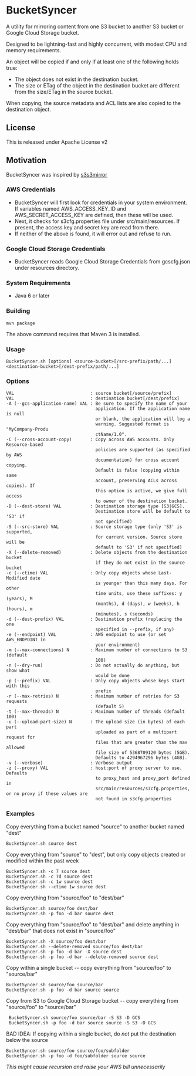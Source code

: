 BucketSyncer
==========

A utility for mirroring content from one S3 bucket to another S3 bucket or Google Cloud Storage bucket.

Designed to be lightning-fast and highly concurrent, with modest CPU and memory requirements.

An object will be copied if and only if at least one of the following holds true:

* The object does not exist in the destination bucket.
* The size or ETag of the object in the destination bucket are different from the size/ETag in the source bucket.

When copying, the source metadata and ACL lists are also copied to the destination object.

License
-------

This is released under Apache License v2


Motivation
----------

BucketSyncer was inspired by [s3s3mirror](https://github.com/cobbzilla/s3s3mirror)

### AWS Credentials

* BucketSyncer will first look for credentials in your system environment. If variables named AWS\_ACCESS\_KEY\_ID and AWS\_SECRET\_ACCESS\_KEY are defined, then these will be used.
* Next, it checks for s3cfg.properties file under src/main/resources. If present, the access key and secret key are read from there.
* If neither of the above is found, it will error out and refuse to run.

### Google Cloud Storage Credentials

* BucketSyncer reads Google Cloud Storage Credentials from gcscfg.json under resources directory.


### System Requirements

* Java 6 or later

### Building

    mvn package

The above command requires that Maven 3 is installed.

### Usage

    BucketSyncer.sh [options] <source-bucket>[/src-prefix/path/...] <destination-bucket>[/dest-prefix/path/...]

### Options

    VAL                             : source bucket[/source/prefix]
    VAL                             : destination bucket[/dest/prefix]
    -A (--gcs-application-name) VAL : Be sure to specify the name of your
                                      application. If the application name is null
                                      or blank, the application will log a
                                      warning. Suggested format is "MyCompany-Produ
                                      ctName/1.0".
    -C (--cross-account-copy)       : Copy across AWS accounts. Only Resource-based
                                      policies are supported (as specified by AWS
                                      documentation) for cross account copying.
                                      Default is false (copying within same
                                      account, preserving ACLs across copies). If
                                      this option is active, we give full access
                                      to owner of the destination bucket.
    -D (--dest-store) VAL           : Destination storage type [S3|GCS].
                                      Destination store will be default to 'S3' if
                                      not specified)
    -S (--src-store) VAL            : Source storage type (only 'S3' is supported,
                                      for current version. Source store will be
                                      default to 'S3' if not specified)
    -X (--delete-removed)           : Delete objects from the destination bucket
                                      if they do not exist in the source bucket
    -c (--ctime) VAL                : Only copy objects whose Last-Modified date
                                      is younger than this many days. For other
                                      time units, use these suffixes: y (years), M
                                      (months), d (days), w (weeks), h (hours), m
                                      (minutes), s (seconds)
    -d (--dest-prefix) VAL          : Destination prefix (replacing the one
                                      specified in --prefix, if any)
    -e (--endpoint) VAL             : AWS endpoint to use (or set AWS_ENDPOINT in
                                      your environment)
    -m (--max-connections) N        : Maximum number of connections to S3 (default
                                      100)
    -n (--dry-run)                  : Do not actually do anything, but show what
                                      would be done
    -p (--prefix) VAL               : Only copy objects whose keys start with this
                                      prefix
    -r (--max-retries) N            : Maximum number of retries for S3 requests
                                      (default 5)
    -t (--max-threads) N            : Maximum number of threads (default 100)
    -u (--upload-part-size) N       : The upload size (in bytes) of each part
                                      uploaded as part of a multipart request for
                                      files that are greater than the max allowed
                                      file size of 5368709120 bytes (5GB).
                                      Defaults to 4294967296 bytes (4GB).
    -v (--verbose)                  : Verbose output
    -z (--proxy) VAL                : host:port of proxy server to use. Defaults
                                      to proxy_host and proxy_port defined in
                                      src/main/resources/s3cfg.properties, or no proxy if these values are
                                      not found in s3cfg.properties 

### Examples

Copy everything from a bucket named "source" to another bucket named "dest"

    BucketSyncer.sh source dest

Copy everything from "source" to "dest", but only copy objects created or modified within the past week

    BucketSyncer.sh -c 7 source dest
    BucketSyncer.sh -c 7d source dest
    BucketSyncer.sh -c 1w source dest
    BucketSyncer.sh --ctime 1w source dest

Copy everything from "source/foo" to "dest/bar"

    BucketSyncer.sh source/foo dest/bar
    BucketSyncer.sh -p foo -d bar source dest

Copy everything from "source/foo" to "dest/bar" and delete anything in "dest/bar" that does not exist in "source/foo"

    BucketSyncer.sh -X source/foo dest/bar
    BucketSyncer.sh --delete-removed source/foo dest/bar
    BucketSyncer.sh -p foo -d bar -X source dest
    BucketSyncer.sh -p foo -d bar --delete-removed source dest

Copy within a single bucket -- copy everything from "source/foo" to "source/bar"

    BucketSyncer.sh source/foo source/bar
    BucketSyncer.sh -p foo -d bar source source
    
Copy from S3 to Google Cloud Storage bucket -- copy everything from "source/foo" to "source/bar"

     BucketSyncer.sh source/foo source/bar -S S3 -D GCS
     BucketSyncer.sh -p foo -d bar source source -S S3 -D GCS

BAD IDEA: If copying within a single bucket, do *not* put the destination below the source

    BucketSyncer.sh source/foo source/foo/subfolder
    BucketSyncer.sh -p foo -d foo/subfolder source source
*This might cause recursion and raise your AWS bill unnecessarily*

